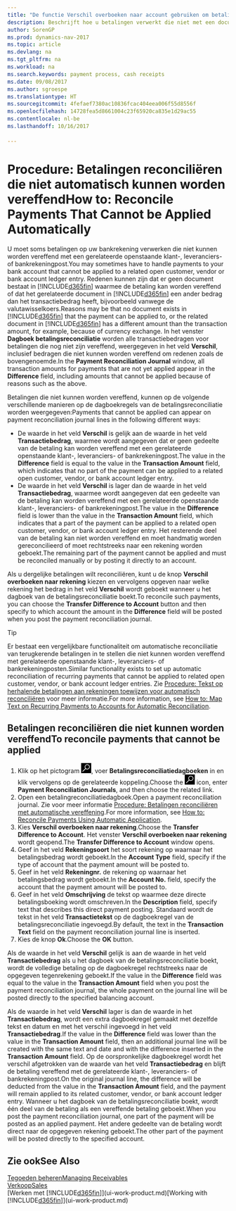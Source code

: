 ```yaml
---
title: "De functie Verschil overboeken naar account gebruiken om betalingen te reconciliëren"
description: Beschrijft hoe u betalingen verwerkt die niet met een document kunnen worden vereffend, bijvoorbeeld wanneer een wisselkoers ertoe leidt dat bedragen verschillen.
author: SorenGP
ms.prod: dynamics-nav-2017
ms.topic: article
ms.devlang: na
ms.tgt_pltfrm: na
ms.workload: na
ms.search.keywords: payment process, cash receipts
ms.date: 09/08/2017
ms.author: sgroespe
ms.translationtype: HT
ms.sourcegitcommit: 4fefaef7380ac10836fcac404eea006f55d8556f
ms.openlocfilehash: 14728fea5d8661004c23f65920ca835e1d29ac55
ms.contentlocale: nl-be
ms.lasthandoff: 10/16/2017

---
```

# <a name="how-to-reconcile-payments-that-cannot-be-applied-automatically"></a><span data-ttu-id="1690a-103">Procedure: Betalingen reconciliëren die niet automatisch kunnen worden vereffend</span><span class="sxs-lookup"><span data-stu-id="1690a-103">How to: Reconcile Payments That Cannot be Applied Automatically</span></span>
<span data-ttu-id="1690a-104">U moet soms betalingen op uw bankrekening verwerken die niet kunnen worden vereffend met een gerelateerde openstaande klant-, leveranciers- of bankrekeningpost.</span><span class="sxs-lookup"><span data-stu-id="1690a-104">You may sometimes have to handle payments to your bank account that cannot be applied to a related open customer, vendor or bank account ledger entry.</span></span> <span data-ttu-id="1690a-105">Redenen kunnen zijn dat er geen document bestaat in [!INCLUDE[d365fin](includes/d365fin_md.md)] waarmee de betaling kan worden vereffend of dat het gerelateerde document in [!INCLUDE[d365fin](includes/d365fin_md.md)] een ander bedrag dan het transactiebedrag heeft, bijvoorbeeld vanwege de valutawisselkoers.</span><span class="sxs-lookup"><span data-stu-id="1690a-105">Reasons may be that no document exists in [!INCLUDE[d365fin](includes/d365fin_md.md)] that the payment can be applied to, or the related document in [!INCLUDE[d365fin](includes/d365fin_md.md)] has a different amount than the transaction amount, for example, because of currency exchange.</span></span> <span data-ttu-id="1690a-106">In het venster **Dagboek betalingsreconciliatie** worden alle transactiebedragen voor betalingen die nog niet zijn vereffend, weergegeven in het veld **Verschil**, inclusief bedragen die niet kunnen worden vereffend om redenen zoals de bovengenoemde.</span><span class="sxs-lookup"><span data-stu-id="1690a-106">In the **Payment Reconciliation Journal** window, all transaction amounts for payments that are not yet applied appear in the **Difference** field, including amounts that cannot be applied because of reasons such as the above.</span></span>

<span data-ttu-id="1690a-107">Betalingen die niet kunnen worden vereffend, kunnen op de volgende verschillende manieren op de dagboekregels van de betalingsreconciliatie worden weergegeven:</span><span class="sxs-lookup"><span data-stu-id="1690a-107">Payments that cannot be applied can appear on payment reconciliation journal lines in the following different ways:</span></span>

* <span data-ttu-id="1690a-108">De waarde in het veld **Verschil** is gelijk aan de waarde in het veld **Transactiebedrag**, waarmee wordt aangegeven dat er geen gedeelte van de betaling kan worden vereffend met een gerelateerde openstaande klant-, leveranciers- of bankrekeningpost.</span><span class="sxs-lookup"><span data-stu-id="1690a-108">The value in the **Difference** field is equal to the value in the **Transaction Amount** field, which indicates that no part of the payment can be applied to a related open customer, vendor, or bank account ledger entry.</span></span>
* <span data-ttu-id="1690a-109">De waarde in het veld **Verschil** is lager dan de waarde in het veld **Transactiebedrag**, waarmee wordt aangegeven dat een gedeelte van de betaling kan worden vereffend met een gerelateerde openstaande klant-, leveranciers- of bankrekeningpost.</span><span class="sxs-lookup"><span data-stu-id="1690a-109">The value in the **Difference** field is lower than the value in the **Transaction Amount** field, which indicates that a part of the payment can be applied to a related open customer, vendor, or bank account ledger entry.</span></span> <span data-ttu-id="1690a-110">Het resterende deel van de betaling kan niet worden vereffend en moet handmatig worden gereconcilieerd of moet rechtstreeks naar een rekening worden geboekt.</span><span class="sxs-lookup"><span data-stu-id="1690a-110">The remaining part of the payment cannot be applied and must be reconciled manually or by posting it directly to an account.</span></span>

<span data-ttu-id="1690a-111">Als u dergelijke betalingen wilt reconciliëren, kunt u de knop **Verschil overboeken naar rekening** kiezen en vervolgens opgeven naar welke rekening het bedrag in het veld **Verschil** wordt geboekt wanneer u het dagboek van de betalingsreconciliatie boekt.</span><span class="sxs-lookup"><span data-stu-id="1690a-111">To reconcile such payments, you can choose the **Transfer Difference to Account** button and then specify to which account the amount in the **Difference** field will be posted when you post the payment reconciliation journal.</span></span>

> [!TIP]  
>   <span data-ttu-id="1690a-112">Er bestaat een vergelijkbare functionaliteit om automatische reconciliatie van terugkerende betalingen in te stellen die niet kunnen worden vereffend met gerelateerde openstaande klant-, leveranciers- of bankrekeningposten.</span><span class="sxs-lookup"><span data-stu-id="1690a-112">Similar functionality exists to set up automatic reconciliation of recurring payments that cannot be applied to related open customer, vendor, or bank account ledger entries.</span></span> <span data-ttu-id="1690a-113">Zie [Procedure: Tekst op herhalende betalingen aan rekeningen toewijzen voor automatisch reconciliëren](receivables-how-map-text-recurring-payments-accounts-auto-reconcilliation.md) voor meer informatie.</span><span class="sxs-lookup"><span data-stu-id="1690a-113">For more information, see [How to: Map Text on Recurring Payments to Accounts for Automatic Reconciliation](receivables-how-map-text-recurring-payments-accounts-auto-reconcilliation.md).</span></span>

## <a name="to-reconcile-payments-that-cannot-be-applied"></a><span data-ttu-id="1690a-114">Betalingen reconciliëren die niet kunnen worden vereffend</span><span class="sxs-lookup"><span data-stu-id="1690a-114">To reconcile payments that cannot be applied</span></span>
1. <span data-ttu-id="1690a-115">Klik op het pictogram ![Zoeken naar pagina of rapport](media/ui-search/search_small.png "pictogram Zoeken naar pagina of rapport"), voer **Betalingsreconciliatiedagboeken** in en klik vervolgens op de gerelateerde koppeling.</span><span class="sxs-lookup"><span data-stu-id="1690a-115">Choose the ![Search for Page or Report](media/ui-search/search_small.png "Search for Page or Report icon") icon, enter **Payment Reconciliation Journals**, and then choose the related link.</span></span>
2. <span data-ttu-id="1690a-116">Open een betalingreconciliatiedagboek.</span><span class="sxs-lookup"><span data-stu-id="1690a-116">Open a payment reconciliation journal.</span></span> <span data-ttu-id="1690a-117">Zie voor meer informatie [Procedure: Betalingen reconciliëren met automatische vereffening](receivables-how-reconcile-payments-auto-application.md).</span><span class="sxs-lookup"><span data-stu-id="1690a-117">For more information, see [How to: Reconcile Payments Using Automatic Application](receivables-how-reconcile-payments-auto-application.md).</span></span>
3. <span data-ttu-id="1690a-118">Kies **Verschil overboeken naar rekening**.</span><span class="sxs-lookup"><span data-stu-id="1690a-118">Choose the **Transfer Difference to Account**.</span></span> <span data-ttu-id="1690a-119">Het venster **Verschil overboeken naar rekening** wordt geopend.</span><span class="sxs-lookup"><span data-stu-id="1690a-119">The **Transfer Difference to Account** window opens.</span></span>
4. <span data-ttu-id="1690a-120">Geef in het veld **Rekeningsoort** het soort rekening op waarnaar het betalingsbedrag wordt geboekt.</span><span class="sxs-lookup"><span data-stu-id="1690a-120">In the **Account Type** field, specify if the type of account that the payment amount will be posted to.</span></span>
5. <span data-ttu-id="1690a-121">Geef in het veld **Rekeningnr.** de rekening op waarnaar het betalingsbedrag wordt geboekt.</span><span class="sxs-lookup"><span data-stu-id="1690a-121">In the **Account No.** field, specify the account that the payment amount will be posted to.</span></span>
6. <span data-ttu-id="1690a-122">Geef in het veld **Omschrijving** de tekst op waarmee deze directe betalingsboeking wordt omschreven.</span><span class="sxs-lookup"><span data-stu-id="1690a-122">In the **Description** field, specify text that describes this direct payment posting.</span></span> <span data-ttu-id="1690a-123">Standaard wordt de tekst in het veld **Transactietekst** op de dagboekregel van de betalingsreconciliatie ingevoegd.</span><span class="sxs-lookup"><span data-stu-id="1690a-123">By default, the text in the **Transaction Text** field on the payment reconciliation journal line is inserted.</span></span>
7. <span data-ttu-id="1690a-124">Kies de knop **Ok**.</span><span class="sxs-lookup"><span data-stu-id="1690a-124">Choose the **OK** button.</span></span>

<span data-ttu-id="1690a-125">Als de waarde in het veld **Verschil** gelijk is aan de waarde in het veld **Transactiebedrag** als u het dagboek van de betalingsreconciliatie boekt, wordt de volledige betaling op de dagboekregel rechtstreeks naar de opgegeven tegenrekening geboekt.</span><span class="sxs-lookup"><span data-stu-id="1690a-125">If the value in the **Difference** field was equal to the value in the **Transaction Amount** field when you post the payment reconciliation journal, the whole payment on the journal line will be posted directly to the specified balancing account.</span></span>

<span data-ttu-id="1690a-126">Als de waarde in het veld **Verschil** lager is dan de waarde in het **Transactiebedrag**, wordt een extra dagboekregel gemaakt met dezelfde tekst en datum en met het verschil ingevoegd in het veld **Transactiebedrag**.</span><span class="sxs-lookup"><span data-stu-id="1690a-126">If the value in the **Difference** field was lower than the value in the **Transaction Amount** field, then an additional journal line will be created with the same text and date and with the difference inserted in the **Transaction Amount** field.</span></span> <span data-ttu-id="1690a-127">Op de oorspronkelijke dagboekregel wordt het verschil afgetrokken van de waarde van het veld **Transactiebedrag** en blijft de betaling vereffend met de gerelateerde klant-, leveranciers- of bankrekeningpost.</span><span class="sxs-lookup"><span data-stu-id="1690a-127">On the original journal line, the difference will be deducted from the value in the **Transaction Amount** field, and the payment will remain applied to its related customer, vendor, or bank account ledger entry.</span></span> <span data-ttu-id="1690a-128">Wanneer u het dagboek van de betalingsreconciliatie boekt, wordt één deel van de betaling als een vereffende betaling geboekt.</span><span class="sxs-lookup"><span data-stu-id="1690a-128">When you post the payment reconciliation journal, one part of the payment will be posted as an applied payment.</span></span> <span data-ttu-id="1690a-129">Het andere gedeelte van de betaling wordt direct naar de opgegeven rekening geboekt.</span><span class="sxs-lookup"><span data-stu-id="1690a-129">The other part of the payment will be posted directly to the specified account.</span></span>

## <a name="see-also"></a><span data-ttu-id="1690a-130">Zie ook</span><span class="sxs-lookup"><span data-stu-id="1690a-130">See Also</span></span>
[<span data-ttu-id="1690a-131">Tegoeden beheren</span><span class="sxs-lookup"><span data-stu-id="1690a-131">Managing Receivables</span></span>](receivables-manage-receivables.md)  
[<span data-ttu-id="1690a-132">Verkoop</span><span class="sxs-lookup"><span data-stu-id="1690a-132">Sales</span></span>](sales-manage-sales.md)  
<span data-ttu-id="1690a-133">[Werken met [!INCLUDE[d365fin](includes/d365fin_md.md)]](ui-work-product.md)</span><span class="sxs-lookup"><span data-stu-id="1690a-133">[Working with [!INCLUDE[d365fin](includes/d365fin_md.md)]](ui-work-product.md)</span></span>


